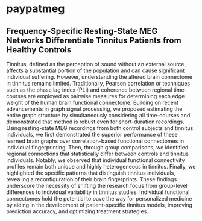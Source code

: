 # paypatmeg
## Frequency-Specific Resting-State MEG Networks Differentiate Tinnitus Patients from Healthy Controls

Tinnitus, defined as the perception of sound without an external source, affects a substantial portion of the population and can cause significant individual suffering. However, understanding the altered brain connectome in tinnitus remains limited.
Traditionally, Pearson correlation or techniques such as the phase lag index (PLI) and coherence between regional time-courses are employed as pairwise measures for determining each edge weight of the human brain functional connectome. 
Building on recent advancements in graph signal processing, we proposed estimating the entire graph structure by simultaneously considering all time-courses and demonstrated that method is robust even for short-duration recordings.
Using resting-state MEG recordings from both control subjects and tinnitus individuals, we first demonstrated the superior performance of these learned brain graphs over correlation-based functional connectomes in individual fingerprinting.
Then, through group comparisons, we identified regional connections that statistically differ between controls and tinnitus individuals. Notably, we observed that individual functional connectivity profiles remain both unique and highly heterogeneous in tinnitus. 
Finally, we highlighted the specific patterns that distinguish tinnitus individuals, revealing a reconfiguration of their brain fingerprints.
These findings underscore the necessity of shifting the research focus from group-level differences to individual variability in tinnitus studies. Individual functional connectomes hold the potential to pave the way for personalized medicine by aiding in the development of patient-specific tinnitus models, improving prediction accuracy, and optimizing treatment strategies.
